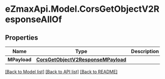 
# eZmaxApi.Model.CorsGetObjectV2ResponseAllOf

## Properties

Name | Type | Description | Notes
------------ | ------------- | ------------- | -------------
**MPayload** | [**CorsGetObjectV2ResponseMPayload**](CorsGetObjectV2ResponseMPayload.md) |  | 

[[Back to Model list]](../README.md#documentation-for-models)
[[Back to API list]](../README.md#documentation-for-api-endpoints)
[[Back to README]](../README.md)

